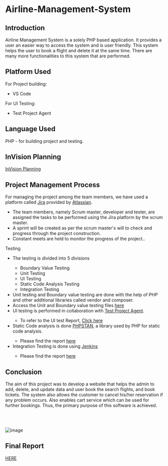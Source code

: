 # Airline-Management-System

## Introduction
Airline Management System is a solely PHP based application. It provides a user an easier way to access the system and is user friendly. This system helps the user to book a flight and delete it at the same time. There are many more functionalities to this system that are performed.

## Platform Used
For Project building: <br />
<ul>
  <li>VS Code</li>
</ul>

For UI Testing: <br />
<ul>
  <li>Test Project Agent</li>
</ul>

## Language Used
PHP - for building project and testing.

## InVision Planning
<a href = "https://drhuthvik779627.invisionapp.com/freehand/Airline-Management-uiLgXOVxb"> InVision Planning </a>

## Project Management Process
For managing the project among the team members, we have used a platform called <a href = "https://www.atlassian.com/software/jira?&aceid=&adposition=&adgroup=93058444980&campaign=9124878606&creative=542638212437&device=c&keyword=jira&matchtype=e&network=g&placement=&ds_kids=p51242181056&ds_e=GOOGLE&ds_eid=700000001558501&ds_e1=GOOGLE&gclid=Cj0KCQjwqPGUBhDwARIsANNwjV54FMpErLH5Jgo314rOQHW3n7dkuAjC-4X7R0S0tH79P90Hed7T3XUaAnRnEALw_wcB&gclsrc=aw.ds">Jira</a> provided by <a href = "https://www.atlassian.com/?&aceid=&adposition=&adgroup=99178947294&campaign=9869842034&creative=431933448859&device=c&keyword=atlassian&matchtype=e&network=g&placement=&ds_kids=p53277688150&ds_e=GOOGLE&ds_eid=700000001530700&ds_e1=GOOGLE&utm_medium=paid-search&gclid=Cj0KCQjwqPGUBhDwARIsANNwjV5v1LvwFPL3o2tqqYYQymzSiB6NgDGYZcL7fitbVKnip-NruS7waV4aAm18EALw_wcB&gclsrc=aw.ds">Atlassian</a>.
<ul>
  <li>The team members, namely Scrum master, developer and tester, are assigned the tasks to be performed using the Jira platform by the scrum master.</li>
  <li>A sprint will be created as per the scrum master's will to check and progress through the project construction.</li>
  <li>Constant meets are held to monitor the progress of the project..</li>
</ul>
Testing
<ul>
  <li>The testing is divided into 5 divisions</li>
    <ul>
      <li>Boundary Value Testing</li>
      <li>Unit Testing</li>
      <li>UI Testing</li>
      <li>Static Code Analysis Testing</li>
      <li>Integration Testing</li>
    </ul>  
  <li>Unit testing and Boundary value testing are done with the help of PHP and other additional libraries called vendor and composer.</li>
  <li>Access the Unit and Boundary value testing files <a href = "https://github.com/Rhuthvik-D/Airline-Management-System/blob/main/Testing/tests/unit/UserTest.php">here</a></li>
  <li>UI testing is performed in collaboration with <a href = "https://testproject.io/">Test Project Agent</a>.</li>
    <ul>
      <li>To refer to the UI test Report, <a href = "https://github.com/Rhuthvik-D/Airline-Management-System/blob/main/UI%20Testing%20Report.pdf">Click here</a></li>
    </ul>
  <li>Static Code analysis is done <a href = "https://github.com/phpstan/phpstan">PHPSTAN</a>, a library used by PHP for static code analysis.</li>
    <ul>
      <li>Please find the report <a href = "https://github.com/Rhuthvik-D/Airline-Management-System/blob/main/static%20code.png">here</a>
    </ul>
  <li>Integration Testing is done using <a href = "https://www.jenkins.io/">Jenkins</a></li>
  <ul>
      <li>Please find the report <a href = "https://github.com/Rhuthvik-D/Airline-Management-System/blob/main/integration%20testing.png">here</a>
    </ul>
</ul>  



## Conclusion
The aim of this project was to develop a website that helps the admin to add, delete, and update data and user book the search flights, and book tickets. The system also allows the customer to cancel his/her reservation if any problem occurs. Also enables cart service which can be used for further bookings. Thus, the primary purpose of this software is achieved.

<br>
<br>

![image](https://user-images.githubusercontent.com/85996346/172060401-2d7f8e6b-d26b-469f-8398-d5655a3147fe.png)


## Final Report
<a href = "https://github.com/Rhuthvik-D/Airline-Management-System/blob/main/REPORT.docx">HERE</a>



